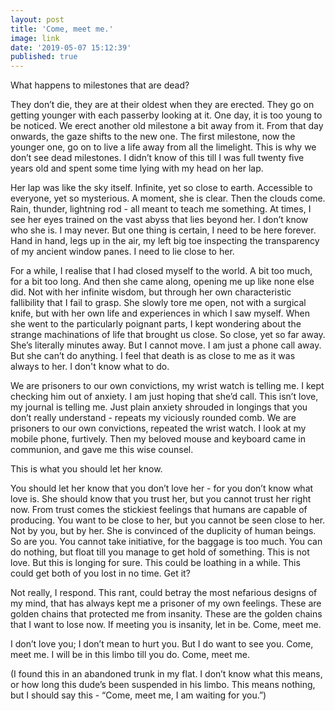 ```yaml
---
layout: post
title: 'Come, meet me.'
image: link
date: '2019-05-07 15:12:39'
published: true
---
```


What happens to milestones that are dead?

They don’t die, they are at their oldest when they are erected. They go on getting younger with each passerby looking at it. One day, it is too young to be noticed. We erect another old milestone a bit away from it. From that day onwards, the gaze shifts to the new one. The first milestone, now the younger one, go on to live a life away from all the limelight. This is why we don’t see dead milestones. I didn’t know of this till I was full twenty five years old and spent some time lying with my head on her lap. 

Her lap was like the sky itself. Infinite, yet so close to earth. Accessible to everyone, yet so mysterious. A moment, she is clear. Then the clouds come. Rain, thunder, lightning rod - all meant to teach me something. At times, I see her eyes trained on the vast abyss that lies beyond her. I don’t know who she is. I may never. But one thing is certain, I need to be here forever. Hand in hand, legs up in the air, my left big toe inspecting the transparency of my ancient window panes. I need to lie close to her. 

For a while, I realise that I had closed myself to the world. A bit too much, for a bit too long. And then she came along, opening me up like none else did. Not with her infinite wisdom, but through her own characteristic fallibility that I fail to grasp. She slowly tore me open, not with a surgical knife, but with her own life and experiences in which I saw myself. When she went to the particularly poignant parts, I kept wondering about the strange machinations of life that brought us close. So close, yet so far away. She’s literally minutes away. But I cannot move. I am just a phone call away. But she can’t do anything. I feel that death is as close to me as it was always to her. I don't know what to do.

We are prisoners to our own convictions, my wrist watch is telling me. I kept checking him out of anxiety. I am just hoping that she’d call. This isn’t love, my journal is telling me. Just plain anxiety shrouded in longings that you don’t really understand - repeats my viciously rounded comb. We are prisoners to our own convictions, repeated the wrist watch. I look at my mobile phone, furtively. Then my beloved mouse and keyboard came in communion, and gave me this wise counsel.

This is what you should let her know.

You should let her know that you don’t love her - for you don’t know what love is. She should know that you trust her, but you cannot trust her right now. From trust comes the stickiest feelings that humans are capable of producing. You want to be close to her, but you cannot be seen close to her. Not by you, but by her. She is convinced of the duplicity of human beings. So are you. You cannot take initiative, for the baggage is too much. You can do nothing, but float till you manage to get hold of something. This is not love. But this is longing for sure. This could be loathing in a while. This could get both of you lost in no time. Get it?

Not really, I respond. This rant, could betray the most nefarious designs of my mind, that has always kept me a prisoner of my own feelings. These are golden chains that protected me from insanity. These are the golden chains that I want to lose now. If meeting you is insanity, let in be. Come, meet me.

I don’t love you; I don’t mean to hurt you. But I do want to see you. Come, meet me. I will be in this limbo till you do. Come, meet me.

(I found this in an abandoned trunk in my flat. I don’t know what this means, or how long this dude’s been suspended in his limbo. This means nothing, but I should say this - “Come, meet me, I am waiting for you.”)

